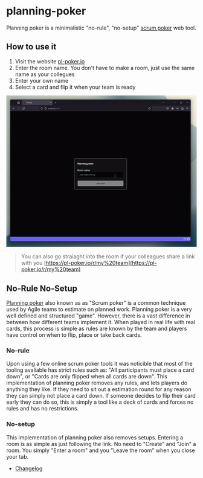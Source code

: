 # planning-poker

Planning poker is a minimalistic "no-rule", "no-setup" [scrum poker](https://en.wikipedia.org/wiki/Planning_poker) web tool.

## How to use it

1. Visit the website [pl-poker.io](https://pl-poker.io/)
2. Enter the room name. You don't have to make a room, just use the same name as your collegues
3. Enter your own name
4. Select a card and flip it when your team is ready

![How to use](.github/pl-pokerV3.gif)

> You can also go straiaght into the room if your colleagues share a link with you [https://pl-poker.io/r/my%20team](https://pl-poker.io/r/my%20team)

## No-Rule No-Setup

[Planning poker](https://en.wikipedia.org/wiki/Planning_poker) also known as as "Scrum poker" is a common technique used by Agile teams to estimate on planned work. Planning poker is a very well defined and structured "game". However, there is a vast difference in between how different teams implement it. When played in real life with real cards, this process is simple as rules are known by the team and players have control on when to flip, place or take back cards.

### No-rule

Upon using a few online scrum poker tools it was noticible that most of the tooling avaliable has strict rules such as: "All participants must place a card down", or "Cards are only flipped when all cards are down". This implementation of planning poker removes any rules, and lets players do anything they like. If they need to sit out a estimation round for any reason they can simply not place a card down. If someone decides to flip their card early they can do so, this is simply a tool like a deck of cards and forces no rules and has no restrictions.

### No-setup

This implementation of planning poker also removes setups. Entering a room is as simple as just following the link. No need to "Create" and "Join" a room. You simply "Enter a room" and you "Leave the room" when you close your tab.

- [Changelog](./CHANGELOG.md)